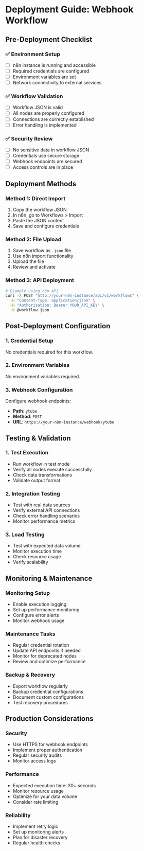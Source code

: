 # Deployment Guide: Webhook Workflow

## Pre-Deployment Checklist

### ✅ Environment Setup
- [ ] n8n instance is running and accessible
- [ ] Required credentials are configured
- [ ] Environment variables are set
- [ ] Network connectivity to external services

### ✅ Workflow Validation
- [ ] Workflow JSON is valid
- [ ] All nodes are properly configured
- [ ] Connections are correctly established
- [ ] Error handling is implemented

### ✅ Security Review
- [ ] No sensitive data in workflow JSON
- [ ] Credentials use secure storage
- [ ] Webhook endpoints are secured
- [ ] Access controls are in place

## Deployment Methods

### Method 1: Direct Import
1. Copy the workflow JSON
2. In n8n, go to Workflows > Import
3. Paste the JSON content
4. Save and configure credentials

### Method 2: File Upload
1. Save workflow as `.json` file
2. Use n8n import functionality
3. Upload the file
4. Review and activate

### Method 3: API Deployment
```bash
# Example using n8n API
curl -X POST "http://your-n8n-instance/api/v1/workflows" \
  -H "Content-Type: application/json" \
  -H "Authorization: Bearer YOUR_API_KEY" \
  -d @workflow.json
```

## Post-Deployment Configuration

### 1. Credential Setup
No credentials required for this workflow.

### 2. Environment Variables
No environment variables required.

### 3. Webhook Configuration
Configure webhook endpoints:
- **Path**: `ytube`
- **Method**: `POST`
- **URL**: `https://your-n8n-instance/webhook/ytube`


## Testing & Validation

### 1. Test Execution
- Run workflow in test mode
- Verify all nodes execute successfully
- Check data transformations
- Validate output format

### 2. Integration Testing
- Test with real data sources
- Verify external API connections
- Check error handling scenarios
- Monitor performance metrics

### 3. Load Testing
- Test with expected data volume
- Monitor execution time
- Check resource usage
- Verify scalability

## Monitoring & Maintenance

### Monitoring Setup
- Enable execution logging
- Set up performance monitoring
- Configure error alerts
- Monitor webhook usage

### Maintenance Tasks
- Regular credential rotation
- Update API endpoints if needed
- Monitor for deprecated nodes
- Review and optimize performance

### Backup & Recovery
- Export workflow regularly
- Backup credential configurations
- Document custom configurations
- Test recovery procedures

## Production Considerations

### Security
- Use HTTPS for webhook endpoints
- Implement proper authentication
- Regular security audits
- Monitor access logs

### Performance
- Expected execution time: 30+ seconds
- Monitor resource usage
- Optimize for your data volume
- Consider rate limiting

### Reliability
- Implement retry logic
- Set up monitoring alerts
- Plan for disaster recovery
- Regular health checks

